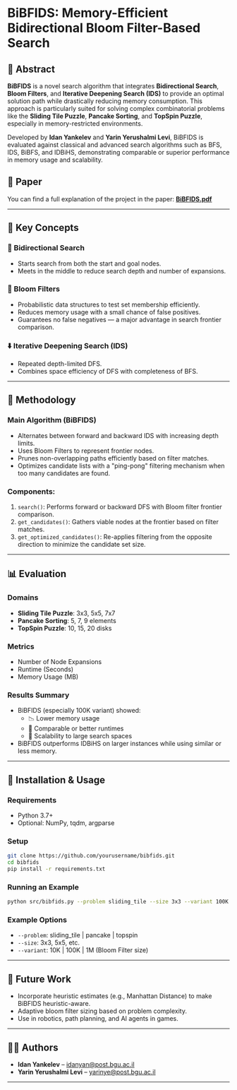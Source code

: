 # BiBFIDS: Memory-Efficient Bidirectional Bloom Filter-Based Search

## 📘 Abstract

**BiBFIDS** is a novel search algorithm that integrates **Bidirectional Search**, **Bloom Filters**, and **Iterative Deepening Search (IDS)** to provide an optimal solution path while drastically reducing memory consumption. This approach is particularly suited for solving complex combinatorial problems like the **Sliding Tile Puzzle**, **Pancake Sorting**, and **TopSpin Puzzle**, especially in memory-restricted environments.

Developed by **Idan Yankelev** and **Yarin Yerushalmi Levi**, BiBFIDS is evaluated against classical and advanced search algorithms such as BFS, IDS, BiBFS, and IDBiHS, demonstrating comparable or superior performance in memory usage and scalability.

## 📄 Paper

You can find a full explanation of the project in the paper:
**[BiBFIDS.pdf](./BiBFIDS.pdf)**

---

## 🧠 Key Concepts

### 🔁 Bidirectional Search
- Starts search from both the start and goal nodes.
- Meets in the middle to reduce search depth and number of expansions.

### 🌱 Bloom Filters
- Probabilistic data structures to test set membership efficiently.
- Reduces memory usage with a small chance of false positives.
- Guarantees no false negatives — a major advantage in search frontier comparison.

### ⬇️ Iterative Deepening Search (IDS)
- Repeated depth-limited DFS.
- Combines space efficiency of DFS with completeness of BFS.

---

## 🧪 Methodology

### Main Algorithm (BiBFIDS)
- Alternates between forward and backward IDS with increasing depth limits.
- Uses Bloom Filters to represent frontier nodes.
- Prunes non-overlapping paths efficiently based on filter matches.
- Optimizes candidate lists with a "ping-pong" filtering mechanism when too many candidates are found.

### Components:
1. `search()`: Performs forward or backward DFS with Bloom filter frontier comparison.
2. `get_candidates()`: Gathers viable nodes at the frontier based on filter matches.
3. `get_optimized_candidates()`: Re-applies filtering from the opposite direction to minimize the candidate set size.

---

## 📊 Evaluation

### Domains
- **Sliding Tile Puzzle**: 3x3, 5x5, 7x7
- **Pancake Sorting**: 5, 7, 9 elements
- **TopSpin Puzzle**: 10, 15, 20 disks

### Metrics
- Number of Node Expansions
- Runtime (Seconds)
- Memory Usage (MB)

### Results Summary
- BiBFIDS (especially 100K variant) showed:
  - 📉 Lower memory usage
  - 🏃 Comparable or better runtimes
  - 🔁 Scalability to large search spaces
- BiBFIDS outperforms IDBiHS on larger instances while using similar or less memory.

---

## 🔧 Installation & Usage

### Requirements
- Python 3.7+
- Optional: NumPy, tqdm, argparse

### Setup
```bash
git clone https://github.com/yourusername/bibfids.git
cd bibfids
pip install -r requirements.txt
```

### Running an Example
```bash
python src/bibfids.py --problem sliding_tile --size 3x3 --variant 100K
```

### Example Options
- `--problem`: sliding_tile | pancake | topspin
- `--size`: 3x3, 5x5, etc.
- `--variant`: 10K | 100K | 1M (Bloom Filter size)

---

## 🔮 Future Work

- Incorporate heuristic estimates (e.g., Manhattan Distance) to make BiBFIDS heuristic-aware.
- Adaptive bloom filter sizing based on problem complexity.
- Use in robotics, path planning, and AI agents in games.

---

## 👨‍💻 Authors

- **Idan Yankelev** – [idanyan@post.bgu.ac.il](mailto:idanyan@post.bgu.ac.il)
- **Yarin Yerushalmi Levi** – [yarinye@post.bgu.ac.il](mailto:yarinye@post.bgu.ac.il)

---
